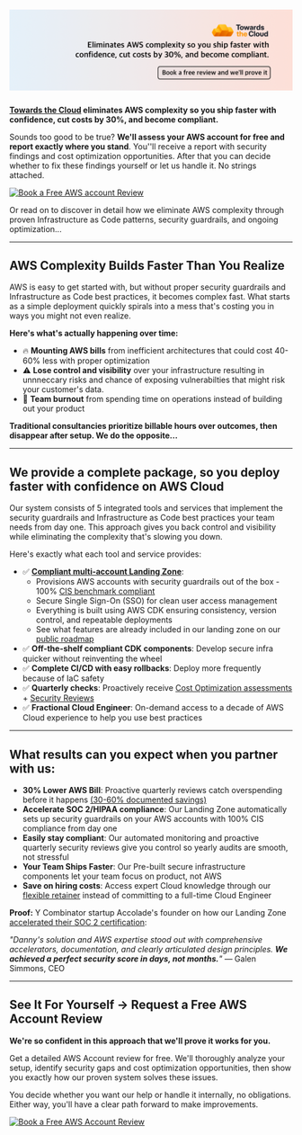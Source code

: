 # [![Towards the Cloud banner](../image/github-title-banner.png)](https://towardsthecloud.com)

**[Towards the Cloud](https://towardsthecloud.com/about) eliminates AWS complexity so you ship faster with confidence, cut costs by 30%, and become compliant.**

Sounds too good to be true? **We'll assess your AWS account for free and report exactly where you stand**. You''ll receive a report with security findings and cost optimization opportunities. After that you can decide whether to fix these findings yourself or let us handle it. No strings attached.

<a href="https://cal.com/towardsthecloud/aws-account-review"><img alt="Book a Free AWS account Review" src="https://img.shields.io/badge/Book%20A%20Free%20AWS%20Account%20Review-success.svg?style=for-the-badge"/></a>

Or read on to discover in detail how we eliminate AWS complexity through proven Infrastructure as Code patterns, security guardrails, and ongoing optimization...

---

## AWS Complexity Builds Faster Than You Realize

AWS is easy to get started with, but without proper security guardrails and Infrastructure as Code best practices, it becomes complex fast. What starts as a simple deployment quickly spirals into a mess that's costing you in ways you might not even realize.

**Here's what's actually happening over time:**
- 🔥 **Mounting AWS bills** from inefficient architectures that could cost 40-60% less with proper optimization
- ⚠️ **Lose control and visibility** over your infrastructure resulting in unnneccary risks and chance of exposing vulnerabilties that might risk your customer's data.
- 😤 **Team burnout** from spending time on operations instead of building out your product

**Traditional consultancies prioritize billable hours over outcomes, then disappear after setup. We do the opposite...**

---

## We provide a complete package, so you deploy faster with confidence on AWS Cloud

Our system consists of 5 integrated tools and services that implement the security guardrails and Infrastructure as Code best practices your team needs from day one. This approach gives you back control and visibility while eliminating the complexity that's slowing you down.

Here's exactly what each tool and service provides:

- ✅ **[Compliant multi-account Landing Zone](https://towardsthecloud.com/services/aws-landing-zone)**:
  - Provisions AWS accounts with security guardrails out of the box - 100% [CIS benchmark compliant](https://docs.aws.amazon.com/securityhub/latest/userguide/cis-aws-foundations-benchmark.html)
  - Secure Single Sign-On (SSO) for clean user access management
  - Everything is built using AWS CDK ensuring consistency, version control, and repeatable deployments
  - See what features are already included in our landing zone on our [public roadmap](https://github.com/towardsthecloud/aws-cdk-landing-zone-roadmap?tab=readme-ov-file#features)
- ✅ **Off-the-shelf compliant CDK components**: Develop secure infra quicker without reinventing the wheel
- ✅ **Complete CI/CD with easy rollbacks**: Deploy more frequently because of IaC safety
- ✅ **Quarterly checks**: Proactively receive [Cost Optimization assessments](https://towardsthecloud.com/services/aws-cost-optimization) + [Security Reviews](https://towardsthecloud.com/services/aws-security-review)
- ✅ **Fractional Cloud Engineer**: On-demand access to a decade of AWS Cloud experience to help you use best practices

---

## What results can you expect when you partner with us:

- **30% Lower AWS Bill**: Proactive quarterly reviews catch overspending before it happens [(30-60% documented savings)](https://towardsthecloud.com/services/aws-cost-optimization#case-study)
- **Accelerate SOC 2/HIPAA compliance**: Our Landing Zone automatically sets up security guardrails on your AWS accounts with 100% CIS compliance from day one
- **Easily stay compliant**: Our automated monitoring and proactive quarterly security reviews give you control so yearly audits are smooth, not stressful
- **Your Team Ships Faster**: Our Pre-built secure infrastructure components let your team focus on product, not AWS
- **Save on hiring costs**: Access expert Cloud knowledge through our [flexible retainer](https://towardsthecloud.com/pricing) instead of committing to a full-time Cloud Engineer

**Proof:** Y Combinator startup Accolade's founder on how our Landing Zone [accelerated their SOC 2 certification](https://towardsthecloud.com/blog/aws-landing-zone-case-study-accolade):

*"Danny's solution and AWS expertise stood out with comprehensive accelerators, documentation, and clearly articulated design principles. **We achieved a perfect security score in days, not months.**"* — Galen Simmons, CEO

---

## See It For Yourself → Request a Free AWS Account Review

**We're so confident in this approach that we'll prove it works for you.**

Get a detailed AWS Account review for free. We'll thoroughly analyze your setup, identify security gaps and cost optimization opportunities, then show you exactly how our proven system solves these issues.

You decide whether you want our help or handle it internally, no obligations. Either way, you'll have a clear path forward to make improvements.

<a href="https://cal.com/towardsthecloud/aws-account-review"><img alt="Book a Free AWS Account Review" src="https://img.shields.io/badge/Book%20A%20Free%20AWS%20Account%20Review-success.svg?style=for-the-badge"/></a>
